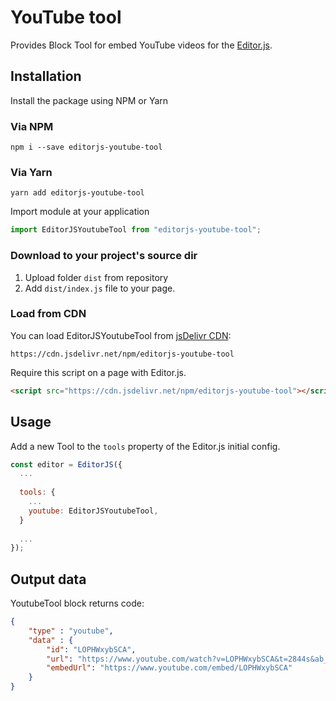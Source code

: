 # YouTube tool

Provides Block Tool for embed YouTube videos for the [Editor.js](https://editorjs.io/).

## Installation

Install the package using NPM or Yarn

### Via NPM
```shell
npm i --save editorjs-youtube-tool
```

### Via Yarn
```shell
yarn add editorjs-youtube-tool
```

Import module at your application

```javascript
import EditorJSYoutubeTool from "editorjs-youtube-tool";
```

### Download to your project's source dir

1. Upload folder `dist` from repository
2. Add `dist/index.js` file to your page.

### Load from CDN

You can load EditorJSYoutubeTool from [jsDelivr CDN](https://www.jsdelivr.com/package/npm/editorjs-youtube-tool):

`https://cdn.jsdelivr.net/npm/editorjs-youtube-tool`

Require this script on a page with Editor.js.

```html
<script src="https://cdn.jsdelivr.net/npm/editorjs-youtube-tool"></script>
```

## Usage

Add a new Tool to the `tools` property of the Editor.js initial config.

```javascript
const editor = EditorJS({
  ...
  
  tools: {
    ...
    youtube: EditorJSYoutubeTool,
  }
  
  ...
});
```

## Output data

YoutubeTool block returns code:

```json
{
    "type" : "youtube",
    "data" : {
        "id": "LOPHWxybSCA",
        "url": "https://www.youtube.com/watch?v=LOPHWxybSCA&t=2844s&ab_channel=AlexandrKupnyi",
        "embedUrl": "https://www.youtube.com/embed/LOPHWxybSCA"
    }
}
```